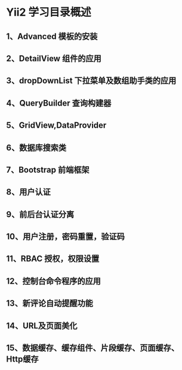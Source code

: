 Yii2 学习目录概述
===============================

1、Advanced 模板的安装
-------------------
2、DetailView 组件的应用
-------------------
3、dropDownList 下拉菜单及数组助手类的应用
-------------------
4、QueryBuilder 查询构建器
-------------------
5、GridView,DataProvider
-------------------
6、数据库搜索类
-------------------
7、Bootstrap 前端框架
-------------------
8、用户认证
-------------------
9、前后台认证分离
-------------------
10、用户注册，密码重置，验证码
-------------------
11、RBAC 授权，权限设置
-------------------
12、控制台命令程序的应用
-------------------
13、新评论自动提醒功能
-------------------
14、URL及页面美化
-------------------
15、数据缓存、缓存组件、片段缓存、页面缓存、Http缓存
-------------------